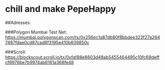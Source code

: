 # chill and make PepeHappy

##Adresses:

###Polygon Mumbai Test Net:
https://mumbai.polygonscan.com/tx/0x256ec1a87db80f8bbdee323f27a2647487fdae0cd87cad6f3195e410b639850c

###Scroll:
https://blockscout.scroll.io/tx/0xfaf88e6603d48ab5455464495c10fc69deffcf6976be7b9974ab8161a368fe48
